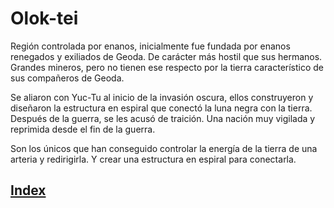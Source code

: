 # Olok-tei

Región controlada por enanos, inicialmente fue fundada por enanos renegados y exiliados de Geoda. De carácter más hostil que sus hermanos. Grandes mineros, pero no tienen ese respecto por la tierra característico de sus compañeros de Geoda.

Se aliaron con Yuc-Tu al inicio de la invasión oscura, ellos construyeron y diseñaron la estructura en espiral que conectó la luna negra con la tierra. Después de la guerra, se les acusó de traición. Una nación muy vigilada y reprimida desde el fin de la guerra.

Son los únicos que han conseguido controlar la energía de la tierra de una arteria y redirigirla. Y crear una estructura en espiral para conectarla.

## [Index](../README.md)